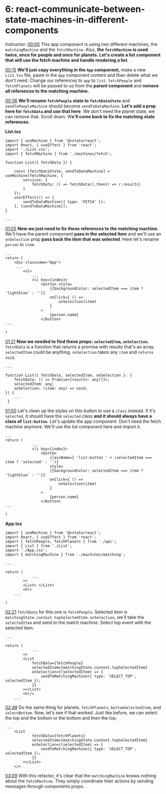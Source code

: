 # 6: react-communicate-between-state-machines-in-different-components

Instructor: [00:00](https://egghead.io/lessons/react-communicate-between-state-machines-in-different-components#t=0) This app component is using two different machines, the `matchingMachine` and the `fetchMachine`. Also, **the `fetchMachine` is used twice, once for people and once for planets. Let's create a list component that will use the fetch machine and handle rendering a list**.

[00:15](https://egghead.io/lessons/react-communicate-between-state-machines-in-different-components#t=15) **We'll just copy everything in the `App` component,** make a new `List.tsx` file, paste in the `App` component content and then delete what we don't need. Change our references to `app` to `list`. `fetchPeople` and `fetchPlanets` will be passed to us from the **parent component** and **remove all references to the matching machine.**

[00:36](https://egghead.io/lessons/react-communicate-between-state-machines-in-different-components#t=36) **We'll rename `fetchPeople` state to `fetchDataState`** and `sendToPeopleMachine` should become `sendToDataMachine`. **Let's add a prop here for `fetchData` and use that here**. We don't need the planet state, we can remove that. Scroll down. W**e'll come back to fix the matching state references.**

**List.tsx** 

    import { useMachine } from '@xstate/react';
    import React, { useEffect } from 'react';
    import './List.css';
    import { fetchMachine } from './machines/fetch';
    
    function List({ fetchData }) { 
    
    	const [fetchDataState, sendToDataMachine] = useMachine(fetchMachine, { 
    		services: {
    			fetchData: () => fetchData().then(r => r.results)
    		}
    	});
    	userEffect(() => { 
    		sendToDataMachine({ type: 'FETCH' });
    	}, [sendToDataMachine]); 
    }
    
    ... 

[01:05](https://egghead.io/lessons/react-communicate-between-state-machines-in-different-components#t=65) **Now we just need to fix these references to the matching machine.** We'll have the parent component **pass in the selected item** and we'll use an `onSelection` prop **pass back the item that was selected**. Here let's rename `person` to `item`.

    ... 
    return ( 
    	<div classname="App"> 
    	 ... 
    		<ul> 
    			... 
    			<li key={index}> 
    				<button style=
    					{{backgroundColor: selectedItem === item ? 'lightblue' : ''}}
    					onClick={ () => 
    						onSelection(item)
    					}
    				> 
    					{person.name}
    				</button>
    ...
    
    )

[01:21](https://egghead.io/lessons/react-communicate-between-state-machines-in-different-components#t=81) **Now we needed to find these props: `selectedItem`, `onSelection`.** `fetchData` is a function that returns a promise with results that's an array. `selectedItem` could be anything. `onSelection` takes any `item` and `returns void`.

    ... 
    
    function List({ fetchData, selectedItem, onSelection }: {
    	fetchData: () => Promise<{results: any[]}>;
    	selectedItem: any;
    	onSelection: (item: any) => void;
    }) { 
    	...
     }

[01:50](https://egghead.io/lessons/react-communicate-between-state-machines-in-different-components#t=110) Let's clean up the styles on this button to use a `class` instead. If it's `selected`, it should have the `selected` class **and it should always have a class of `list-button`**. Let's update the app component. Don't need the fetch machine anymore. We'll use the list component here and import it.

    ... 
    return ( 
    			... 
    			<li key={index}> 
    				<button 
    					className={ 'list-button ' + (selectedItem === item ? 'selected' : '')}
    					style=
    					{{backgroundColor: selectedItem === item ? 'lightblue' : ''}}
    					onClick={ () => 
    						onSelection(item)
    					}
    				> 
    					{person.name}
    				</button>
    ...
    
    )

**App.tsx**

    import { useMachine } from '@xstate/react';
    import React, { useEffect } from 'react';
    import { fetchPeople, fetchPlanets } from './api';
    import { List } from './List';
    import './App.css';
    import { matchingMachine } from './machines/matching'; 
    
    ... 
    
    return ( 
    			...
    		<> 
    		<List> </List>
    		<hr> 
    	...
     
    ) 
    

[02:21](https://egghead.io/lessons/react-communicate-between-state-machines-in-different-components#t=141) `fetchData` for this one is `fetchPeople`. Selected item is `matchingState.context.topSelectedItem`. `onSelection`, we'll take the `selectedItem` and send to the match machine. Select top event with the selected item.

    ... 
    
    return ( 
    			...
    		<> 
    		<List 
    			fetchData={fetchPeople} 
    			selectedItem={matchingState.context.topSelectedItem} 
    			onSelection={(selectedItem) => { 
    				sendToMatchingMachine({ type: 'SELECT_TOP', selectedItem }); 
    			}}
    		></List>
    		<hr/> 
    	...
     

[02:48](https://egghead.io/lessons/react-communicate-between-state-machines-in-different-components#t=168) Do the same thing for planets. `fetchPlanets`, `bottomSelectedItem`, and `selectBottom`. Now, let's see if that worked. Just like before, we can select the top and the bottom or the bottom and then the top.

    ... 
    	<List 
    			fetchData={fetchPlanets} 
    			selectedItem={matchingState.context.topSelectedItem} 
    			onSelection={(selectedItem) => { 
    				sendToMatchingMachine({ type: 'SELECT_TOP', selectedItem }); 
    			}}
    		></List>
    	</> 

[03:09](https://egghead.io/lessons/react-communicate-between-state-machines-in-different-components#t=189) With this refactor, it's clear that the `matchingMachine` knows nothing about the `fetchMachine`. They simply coordinate their actions by sending messages through components props.